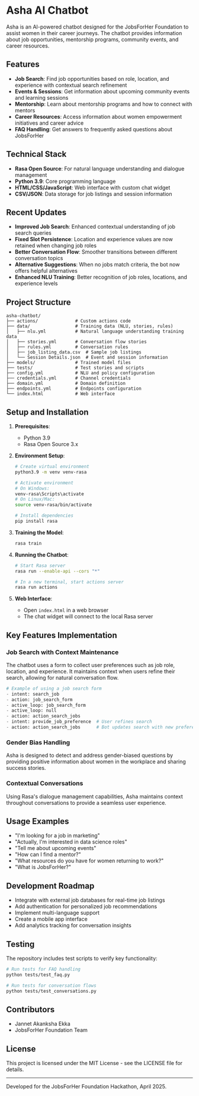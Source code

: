 # Asha AI Chatbot

Asha is an AI-powered chatbot designed for the JobsForHer Foundation to assist women in their career journeys. The chatbot provides information about job opportunities, mentorship programs, community events, and career resources.

## Features

- **Job Search**: Find job opportunities based on role, location, and experience with contextual search refinement
- **Events & Sessions**: Get information about upcoming community events and learning sessions
- **Mentorship**: Learn about mentorship programs and how to connect with mentors
- **Career Resources**: Access information about women empowerment initiatives and career advice
- **FAQ Handling**: Get answers to frequently asked questions about JobsForHer

## Technical Stack

- **Rasa Open Source**: For natural language understanding and dialogue management
- **Python 3.9**: Core programming language
- **HTML/CSS/JavaScript**: Web interface with custom chat widget
- **CSV/JSON**: Data storage for job listings and session information

## Recent Updates

- **Improved Job Search**: Enhanced contextual understanding of job search queries
- **Fixed Slot Persistence**: Location and experience values are now retained when changing job roles
- **Better Conversation Flow**: Smoother transitions between different conversation topics
- **Alternative Suggestions**: When no jobs match criteria, the bot now offers helpful alternatives
- **Enhanced NLU Training**: Better recognition of job roles, locations, and experience levels

## Project Structure

```
asha-chatbot/
├── actions/              # Custom actions code
├── data/                 # Training data (NLU, stories, rules)
│   ├── nlu.yml           # Natural language understanding training data  
│   ├── stories.yml       # Conversation flow stories
│   ├── rules.yml         # Conversation rules
│   ├── job_listing_data.csv  # Sample job listings
│   └── Session Details.json  # Event and session information
├── models/               # Trained model files
├── tests/                # Test stories and scripts
├── config.yml            # NLU and policy configuration
├── credentials.yml       # Channel credentials
├── domain.yml            # Domain definition
├── endpoints.yml         # Endpoints configuration
└── index.html            # Web interface
```

## Setup and Installation

1. **Prerequisites**:
   - Python 3.9
   - Rasa Open Source 3.x

2. **Environment Setup**:
   ```bash
   # Create virtual environment
   python3.9 -m venv venv-rasa
   
   # Activate environment
   # On Windows:
   venv-rasa\Scripts\activate
   # On Linux/Mac:
   source venv-rasa/bin/activate
   
   # Install dependencies
   pip install rasa
   ```

3. **Training the Model**:
   ```bash
   rasa train
   ```

4. **Running the Chatbot**:
   ```bash
   # Start Rasa server
   rasa run --enable-api --cors "*"
   
   # In a new terminal, start actions server
   rasa run actions
   ```

5. **Web Interface**:
   - Open `index.html` in a web browser
   - The chat widget will connect to the local Rasa server

## Key Features Implementation

### Job Search with Context Maintenance

The chatbot uses a form to collect user preferences such as job role, location, and experience. It maintains context when users refine their search, allowing for natural conversation flow.

```python
# Example of using a job search form
- intent: search_job
- action: job_search_form
- active_loop: job_search_form
- active_loop: null
- action: action_search_jobs
- intent: provide_job_preference  # User refines search
- action: action_search_jobs      # Bot updates search with new preferences
```

### Gender Bias Handling

Asha is designed to detect and address gender-biased questions by providing positive information about women in the workplace and sharing success stories.

### Contextual Conversations

Using Rasa's dialogue management capabilities, Asha maintains context throughout conversations to provide a seamless user experience.

## Usage Examples

- "I'm looking for a job in marketing"
- "Actually, I'm interested in data science roles"
- "Tell me about upcoming events"
- "How can I find a mentor?"
- "What resources do you have for women returning to work?"
- "What is JobsForHer?"

## Development Roadmap

- Integrate with external job databases for real-time job listings
- Add authentication for personalized job recommendations
- Implement multi-language support
- Create a mobile app interface
- Add analytics tracking for conversation insights

## Testing

The repository includes test scripts to verify key functionality:

```bash
# Run tests for FAQ handling
python tests/test_faq.py

# Run tests for conversation flows
python tests/test_conversations.py
```

## Contributors

- Jannet Akanksha Ekka
- JobsForHer Foundation Team

## License

This project is licensed under the MIT License - see the LICENSE file for details.

---

Developed for the JobsForHer Foundation Hackathon, April 2025.